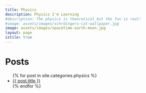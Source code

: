 ```yaml
---
title: Physics
description: Physics I'm Learning
#description: The physics is theoretical but the fun is real!
#image: assets/images/schrdingers-cat-wallpaper.jpg
image: assets/images/spacetime-earth-moon.jpg
layout: page
istile: true
---
```


# Posts
<ul>
    {% for post in site.categories.physics %}
        <li>
            <a href="{{ post.url }}">{{ post.title }}</a>
        </li>
    {% endfor %}
</ul>
